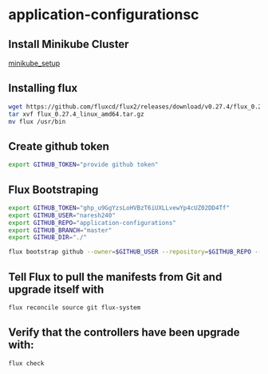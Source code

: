 # application-configurationsc

## Install Minikube Cluster

  [minikube_setup](https://github.com/Naresh240/kubernetes/blob/main/minikube-setup/README.md)
## Installing flux

```sh
wget https://github.com/fluxcd/flux2/releases/download/v0.27.4/flux_0.27.4_linux_amd64.tar.gz 
tar xvf flux_0.27.4_linux_amd64.tar.gz
mv flux /usr/bin
```

## Create github token

```sh
export GITHUB_TOKEN="provide github token"
```

## Flux Bootstraping

```sh
export GITHUB_TOKEN="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"
export GITHUB_USER="naresh240"
export GITHUB_REPO="application-configurations"
export GITHUB_BRANCH="master"
export GITHUB_DIR="./"

flux bootstrap github --owner=$GITHUB_USER --repository=$GITHUB_REPO --branch=$GITHUB_BRANCH --path=$GITHUB_DIR --token $GITHUB_TOKEN
```

## Tell Flux to pull the manifests from Git and upgrade itself with

```sh
flux reconcile source git flux-system
```

## Verify that the controllers have been upgrade with:
```sh
flux check
```
